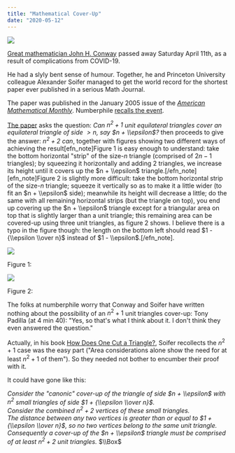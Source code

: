 ```yaml
---
title: "Mathematical Cover-Up"
date: "2020-05-12"
---
```


![](https://blog.atlant.is/wp-content/uploads/2020/05/john-conway.jpg)

[Great mathematician John H. Conway](https://www.theguardian.com/science/2020/apr/23/john-horton-conway-obituary) passed away Saturday April 11th, as a result of complications from COVID-19. 
  
He had a slyly bent sense of humour. Together, he and Princeton University colleague Alexander Soifer managed to get the world record for the shortest paper ever published in a serious Math Journal.

The paper was published in the January 2005 issue of the _[American Mathematical Monthly](http://www.maa.org/publications/periodicals/american-mathematical-monthly)_. Numberphile [recalls the event](https://www.youtube.com/watch?v=QvvkJT8myeI).

[The paper](https://fermatslibrary.com/s/shortest-paper-ever-published-in-a-serious-math-journal-john-conway-alexander-soifer) asks the question: _Can $n^2+ 1$ unit equilateral triangles cover an equilateral triangle of side $> n$, say $n + \\epsilon$?_ then proceeds to give the answer: _$n^2+ 2$ can_, together with figures showing two different ways of achieving the result\[efn\_note\]Figure 1 is easy enough to understand: take the bottom horizontal "strip" of the size-$n$ triangle (comprised of $2n - 1$ triangles); by squeezing it horizontally and adding $2$ triangles, we increase its height until it covers up the $n + \\epsilon$ triangle.\[/efn\_note\]\[efn\_note\]Figure 2 is slightly more difficult: take the bottom horizontal strip of the size-$n$ triangle; squeeze it vertically so as to make it a little wider (to fit an $n + \\epsilon$ side); meanwhile its height will decrease a little; do the same with all remaining horizontal strips (but the triangle on top), you end up covering up the $n + \\epsilon$ triangle except for a triangular area on top that is slightly larger than a unit triangle; this remaining area can be covered-up using three unit triangles, as figure 2 shows. I believe there is a typo in the figure though: the length on the bottom left should read $1 - {\\epsilon \\over n}$ instead of $1 - \\epsilon$.\[/efn\_note\].

![](https://blog.atlant.is/wp-content/uploads/2020/05/conway-fig1.png)

Figure 1:

![](https://blog.atlant.is/wp-content/uploads/2020/05/conway-fig2.png)

Figure 2:

The folks at numberphile worry that Conway and Soifer have written nothing about the possibility of an $n^2 + 1$ unit triangles cover-up: Tony Padilla (at 4 min 40): "Yes, so that's what I think about it. I don't think they even answered the question."

Actually, in his book [How Does One Cut a Triangle?](https://link.springer.com/chapter/10.1007%2F978-0-387-74652-4_15), Soifer recollects the $n^2 + 1$ case was the easy part ("Area considerations alone show the need for at least $n^2 + 1$ of them"). So they needed not bother to encumber their proof with it.

It could have gone like this:

_Consider the "canonic" cover-up of the triangle of side $n + \\epsilon$ with $n^2$ small triangles of side $1 + {\\epsilon \\over n}$.  
Consider the combined $n^2 + 2$ vertices of these small triangles.  
The distance between any two vertices is greater than or equal to $1 + {\\epsilon \\over n}$, so no two vertices belong to the same unit triangle.  
Consequently a cover-up of the _$n + \\epsilon$_ triangle must be comprised of at least $n^2 + 2$ unit triangles._ $\\Box$
